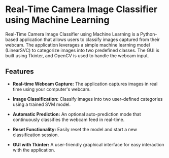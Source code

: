 # Real-Time Camera Image Classifier using Machine Learning

Real-Time Camera Image Classifier using Machine Learning is a Python-based application that allows users to classify images captured from their webcam. The application leverages a simple machine learning model (LinearSVC) to categorize images into two predefined classes. The GUI is built using Tkinter, and OpenCV is used to handle the webcam input.

## Features

- **Real-time Webcam Capture:** The application captures images in real time using your computer's webcam.

- **Image Classification:** Classify images into two user-defined categories using a trained SVM model.

- **Automatic Prediction:** An optional auto-prediction mode that continuously classifies the webcam feed in real-time.

- **Reset Functionality:** Easily reset the model and start a new classification session.

- **GUI with Tkinter:** A user-friendly graphical interface for easy interaction with the application.
